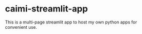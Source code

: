 # caimi-streamlit-app

This is a multi-page streamlit app to host my own python apps for convenient use.
